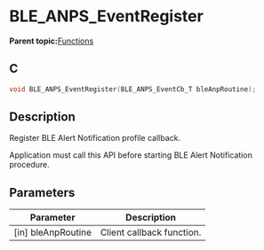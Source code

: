 # BLE\_ANPS\_EventRegister

**Parent topic:**[Functions](GUID-0B73836C-FCF1-4B96-8146-4F244D80B603.md)

## C

```c
void BLE_ANPS_EventRegister(BLE_ANPS_EventCb_T bleAnpRoutine);
```

## Description

Register BLE Alert Notification profile callback.

Application must call this API before starting BLE Alert Notification procedure.

## Parameters

|Parameter|Description|
|---------|-----------|
|\[in\] bleAnpRoutine|Client callback function.|

